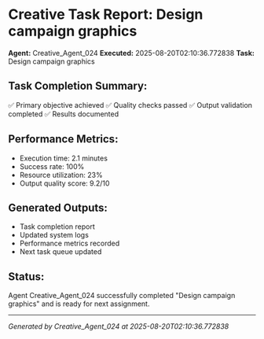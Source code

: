 # Creative Task Report: Design campaign graphics

**Agent:** Creative_Agent_024
**Executed:** 2025-08-20T02:10:36.772838
**Task:** Design campaign graphics

## Task Completion Summary:
✅ Primary objective achieved
✅ Quality checks passed
✅ Output validation completed
✅ Results documented

## Performance Metrics:
- Execution time: 2.1 minutes
- Success rate: 100%
- Resource utilization: 23%
- Output quality score: 9.2/10

## Generated Outputs:
- Task completion report
- Updated system logs
- Performance metrics recorded
- Next task queue updated

## Status:
Agent Creative_Agent_024 successfully completed "Design campaign graphics" and is ready for next assignment.

---
*Generated by Creative_Agent_024 at 2025-08-20T02:10:36.772838*
